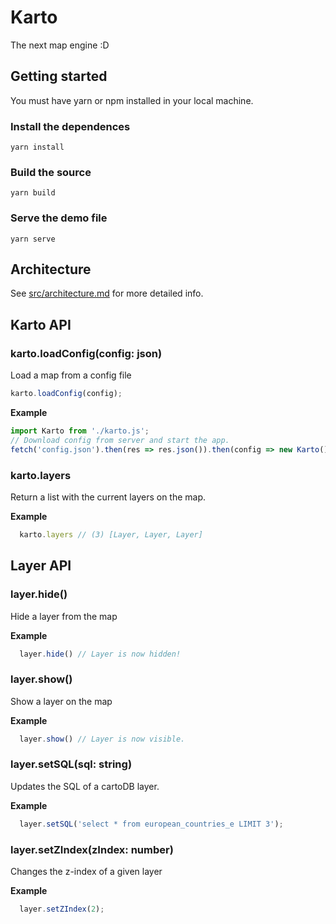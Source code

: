 # Karto

The next map engine :D

## Getting started
You must have yarn or npm installed in your local machine.

### Install the dependences

    yarn install

### Build the source

    yarn build
    
### Serve the demo file

    yarn serve

## Architecture 

See [src/architecture.md](https://github.com/IagoLast/karto/blob/master/src/architecture.md)  for more detailed info.

## Karto API

### karto.loadConfig(config: json)
Load a map from a config file

```js
karto.loadConfig(config);
```

**Example**

```js
import Karto from './karto.js';
// Download config from server and start the app.
fetch('config.json').then(res => res.json()).then(config => new Karto().loadConfig(config));
```

### karto.layers
Return a list with the current layers on the map.

**Example**

```js
  karto.layers // (3) [Layer, Layer, Layer]
```
## Layer API

### layer.hide()
Hide a layer from the map

**Example**

```js
  layer.hide() // Layer is now hidden!
```

### layer.show()
Show a layer on the map

**Example**

```js
  layer.show() // Layer is now visible.
```

### layer.setSQL(sql: string)
Updates the SQL of a cartoDB layer.

**Example**

```js
  layer.setSQL('select * from european_countries_e LIMIT 3');
```

### layer.setZIndex(zIndex: number)
Changes the z-index of a given layer

**Example**

```js
  layer.setZIndex(2);
```
